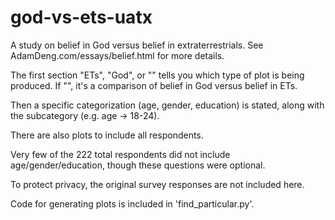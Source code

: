 # god-vs-ets-uatx
A study on belief in God versus belief in extraterrestrials. See AdamDeng.com/essays/belief.html for more details.

The first section "ETs", "God", or "" tells you which type of plot is being produced. If "", it's a comparison of belief in God versus belief in ETs.

Then a specific categorization (age, gender, education) is stated, along with the subcategory (e.g. age -> 18-24).

There are also plots to include all respondents.

Very few of the 222 total respondents did not include age/gender/education, though these questions were optional.

To protect privacy, the original survey responses are not included here.

Code for generating plots is included in 'find_particular.py'.
